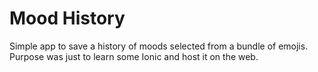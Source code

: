 # Mood History
Simple app to save a history of moods selected from a bundle of emojis. Purpose was just to learn some Ionic and host it on the web.
